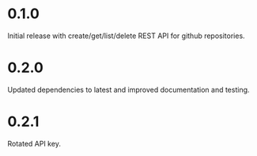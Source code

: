 # 0.1.0

Initial release with create/get/list/delete REST API for github repositories.

# 0.2.0

Updated dependencies to latest and improved documentation and testing.

# 0.2.1

Rotated API key.